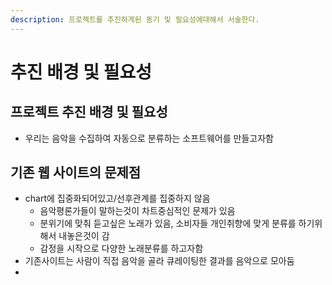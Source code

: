```yaml
---
description: 프로젝트를 추진하게된 동기 및 필요성에대해서 서술한다.
---
```


# 추진 배경 및 필요성

## 프로젝트 추진 배경 및 필요성

* 우리는 음악을 수집하여 자동으로 분류하는 소프트웨어를 만들고자함 





## 기존 웹 사이트의 문제점

* chart에 집중화되어있고/선후관계를 집중하지 않음
  * 음악평론가들이 말하는것이 차트중심적인 문제가 있음
  * 분위기에 맞춰 듣고싶은 노래가 있음, 소비자들 개인취향에 맞게 분류를 하기위해서 내놓은것이 감
  * 감정을 시작으로 다양한 노래분류를 하고자함
* 기존사이트는 사람이 직접 음악을 골라 큐레이팅한 결과를 음악으로 모아둠
* 




